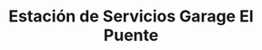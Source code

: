 ---
title: "Estación de Servicios Garage El Puente"
url: /caracas/estacion-de-servicios-garage-el-puente/
shop: piezas de automóviles
---